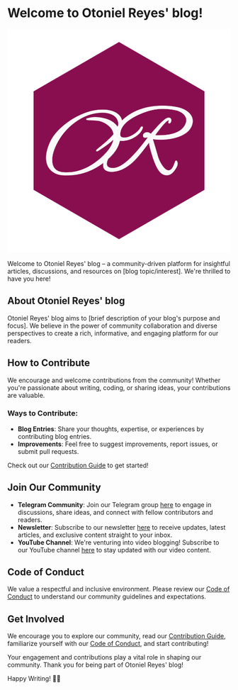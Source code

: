 # Welcome to Otoniel Reyes' blog!

![Otoniel Reyes Text](https://github.com/kenliten/otonielreyes.com/blob/main/static/logo.png "Otoniel Reyes Logo")

Welcome to Otoniel Reyes' blog – a community-driven platform for insightful articles, discussions, and resources on [blog topic/interest]. We're thrilled to have you here!

## About Otoniel Reyes' blog

Otoniel Reyes' blog aims to [brief description of your blog's purpose and focus]. We believe in the power of community collaboration and diverse perspectives to create a rich, informative, and engaging platform for our readers.

## How to Contribute

We encourage and welcome contributions from the community! Whether you're passionate about writing, coding, or sharing ideas, your contributions are valuable.

### Ways to Contribute:

- **Blog Entries**: Share your thoughts, expertise, or experiences by contributing blog entries.
- **Improvements**: Feel free to suggest improvements, report issues, or submit pull requests.

Check out our [Contribution Guide](./CONTRIBUTING) to get started!

## Join Our Community

- **Telegram Community**: Join our Telegram group [here](https://t.me/oreyesfamily) to engage in discussions, share ideas, and connect with fellow contributors and readers.
- **Newsletter**: Subscribe to our newsletter [here](https://otonielreyes.com/newsletter) to receive updates, latest articles, and exclusive content straight to your inbox.
- **YouTube Channel**: We're venturing into video blogging! Subscribe to our YouTube channel [here](https://www.youtube.com/channel/UC4AiPTpxLuygEEngm_dYU9A) to stay updated with our video content.

## Code of Conduct

We value a respectful and inclusive environment. Please review our [Code of Conduct](./CODE_OF_CONDUCT) to understand our community guidelines and expectations.

## Get Involved

We encourage you to explore our community, read our [Contribution Guide](./CONTRIBUTING), familiarize yourself with our [Code of Conduct](./CODE_OF_CONDUCT), and start contributing!

Your engagement and contributions play a vital role in shaping our community. Thank you for being part of Otoniel Reyes' blog!

Happy Writing! 📝✨